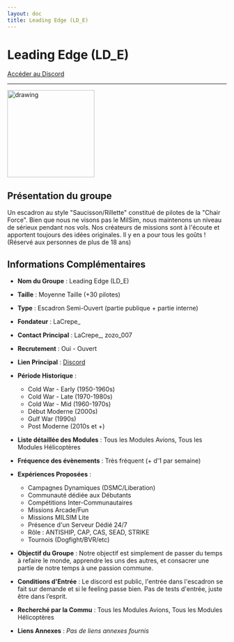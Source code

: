 ```yaml
---
layout: doc
title: Leading Edge (LD_E)
---
```


# Leading Edge (LD_E)

[Accéder au Discord](https://discord.gg/abmwjqnwht)

---
<img src="https://www.notion.so/image/https%3A%2F%2Fprod-fillout-oregon-s3.s3.us-west-2.amazonaws.com%2Forgid-44212%2Fflowpublicid-nhX7NPcktCus%2F1e5e9c5b-c53d-465c-90aa-5a96ebf98d7d-MiL4XeyyF3rKIk7yPCtF9IlzJ6NyZPs1yeZiTRbXQY3YqjO36G3x5yXnCNd2jP5bn1mNlXfXXP3IAsf4z0p0DOfeMRa8y1CnTtHrM%2FLEADING_EDGE.png?id=1e2e4e7f-9d6e-4a7a-ae4d-53f76108be7c&table=block&spaceId=9b56e4a6-f62a-4da2-8df7-f1b261e8ca6d&width=2000&userId=8bc0c44b-ad57-476a-ade1-0d5a75b79592&cache=v2" alt="drawing" width="200"/>

## Présentation du groupe

Un escadron au style "Saucisson/Rillette" constitué de pilotes de la "Chair Force". Bien que nous ne visons pas le MilSim, nous maintenons un niveau de sérieux pendant nos vols. Nos créateurs de missions sont à l'écoute et apportent toujours des idées originales. Il y en a pour tous les goûts ! (Réservé aux personnes de plus de 18 ans)

## Informations Complémentaires

- **Nom du Groupe** : Leading Edge (LD_E)
- **Taille** : Moyenne Taille (+30 pilotes)
- **Type** : Escadron Semi-Ouvert (partie publique + partie interne)
- **Fondateur** : LaCrepe_
- **Contact Principal** : LaCrepe_, zozo_007
- **Recrutement** : Oui - Ouvert
- **Lien Principal** : [Discord](https://discord.gg/abmwjqnwht)
- **Période Historique** :
  - Cold War - Early (1950-1960s)
  - Cold War - Late (1970-1980s)
  - Cold War - Mid (1960-1970s)
  - Début Moderne (2000s)
  - Gulf War (1990s)
  - Post Moderne (2010s et +)

- **Liste détaillée des Modules** : Tous les Modules Avions, Tous les Modules Hélicoptères

- **Fréquence des évènements** : Très fréquent (+ d'1 par semaine)

- **Expériences Proposées** :
  - Campagnes Dynamiques (DSMC/Liberation)
  - Communauté dédiée aux Débutants
  - Compétitions Inter-Communautaires
  - Missions Arcade/Fun
  - Missions MILSIM Lite
  - Présence d'un Serveur Dédié 24/7
  - Rôle : ANTISHIP, CAP, CAS, SEAD, STRIKE
  - Tournois (Dogfight/BVR/etc)

- **Objectif du Groupe** : Notre objectif est simplement de passer du temps à refaire le monde, apprendre les uns des autres, et consacrer une partie de notre temps à une passion commune.

- **Conditions d'Entrée** : Le discord est public, l'entrée dans l'escadron se fait sur demande et si le feeling passe bien. Pas de tests d'entrée, juste être dans l’esprit.

- **Recherché par la Commu** : Tous les Modules Avions, Tous les Modules Hélicoptères

- **Liens Annexes** : *Pas de liens annexes fournis*